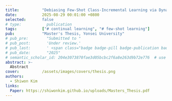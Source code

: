 ```yaml
---
title:          "Debiasing Few-Shot Class-Incremental Learning via Dynamic Feature Classifier Alignment"
date:           2025-08-29 00:01:00 +0800
selected:       false
# type:           publication
tags:           ["# continual learning", "# few-shot learning"]
pub:            "Master's Thesis, Yonsei University"
# pub_pre:        "Submitted to "
# pub_post:       'Under review.'
# pub_last:       ' <span class="badge badge-pill badge-publication badge-success">Spotlight</span>'
# pub_date:       "2025"
# semantic_scholar_id: 204e3073870fae3d05bcbc2f6a8e263d9b72e776  # use this to retrieve citation count
abstract: >-
  Abstract
cover:          /assets/images/covers/thesis.png
authors:
  - Shiwon Kim
links:
  Paper: https://shiwonkim.github.io/uploads/Masters_Thesis.pdf
---
```

